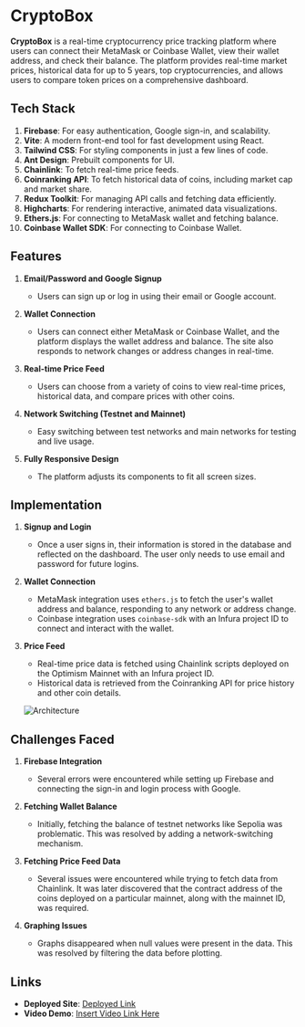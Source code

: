# CryptoBox

**CryptoBox** is a real-time cryptocurrency price tracking platform where users can connect their MetaMask or Coinbase Wallet, view their wallet address, and check their balance. The platform provides real-time market prices, historical data for up to 5 years, top cryptocurrencies, and allows users to compare token prices on a comprehensive dashboard.

## Tech Stack

1. **Firebase**: For easy authentication, Google sign-in, and scalability.
2. **Vite**: A modern front-end tool for fast development using React.
3. **Tailwind CSS**: For styling components in just a few lines of code.
4. **Ant Design**: Prebuilt components for UI.
5. **Chainlink**: To fetch real-time price feeds.
6. **Coinranking API**: To fetch historical data of coins, including market cap and market share.
7. **Redux Toolkit**: For managing API calls and fetching data efficiently.
8. **Highcharts**: For rendering interactive, animated data visualizations.
9. **Ethers.js**: For connecting to MetaMask wallet and fetching balance.
10. **Coinbase Wallet SDK**: For connecting to Coinbase Wallet.

## Features

1. **Email/Password and Google Signup**
   - Users can sign up or log in using their email or Google account.
   
2. **Wallet Connection**
   - Users can connect either MetaMask or Coinbase Wallet, and the platform displays the wallet address and balance. The site also responds to network changes or address changes in real-time.

3. **Real-time Price Feed**
   - Users can choose from a variety of coins to view real-time prices, historical data, and compare prices with other coins.

4. **Network Switching (Testnet and Mainnet)**
   - Easy switching between test networks and main networks for testing and live usage.

5. **Fully Responsive Design**
   - The platform adjusts its components to fit all screen sizes.

## Implementation

1. **Signup and Login**
   - Once a user signs in, their information is stored in the database and reflected on the dashboard. The user only needs to use email and password for future logins.

2. **Wallet Connection**
   - MetaMask integration uses `ethers.js` to fetch the user's wallet address and balance, responding to any network or address change.
   - Coinbase integration uses `coinbase-sdk` with an Infura project ID to connect and interact with the wallet.

3. **Price Feed**
   - Real-time price data is fetched using Chainlink scripts deployed on the Optimism Mainnet with an Infura project ID.
   - Historical data is retrieved from the Coinranking API for price history and other coin details.
  
   ![Architecture](https://freeimage.host/i/db6YqNV)

## Challenges Faced

1. **Firebase Integration**
   - Several errors were encountered while setting up Firebase and connecting the sign-in and login process with Google.

2. **Fetching Wallet Balance**
   - Initially, fetching the balance of testnet networks like Sepolia was problematic. This was resolved by adding a network-switching mechanism.

3. **Fetching Price Feed Data**
   - Several issues were encountered while trying to fetch data from Chainlink. It was later discovered that the contract address of the coins deployed on a particular mainnet, along with the mainnet ID, was required.

4. **Graphing Issues**
   - Graphs disappeared when null values were present in the data. This was resolved by filtering the data before plotting.

## Links

- **Deployed Site**: [Deployed Link](https://crypto-box01.vercel.app)
- **Video Demo**: [Insert Video Link Here](#)

